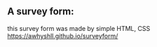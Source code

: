 ## A survey form:
this survey form was made by simple HTML, CSS
https://awhyshll.github.io/surveyform/
